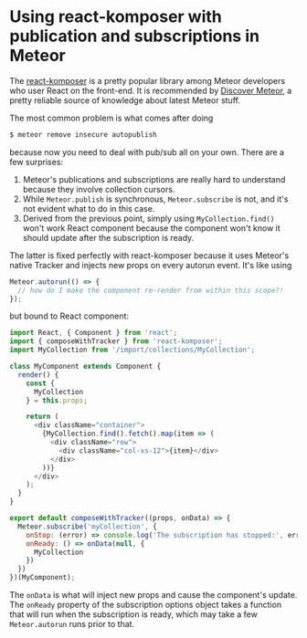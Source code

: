 # Using react-komposer with publication and subscriptions in Meteor

The [react-komposer](https://github.com/kadirahq/react-komposer) is a pretty popular library among Meteor developers who user React on the front-end. It is recommended by [Discover Meteor](https://www.discovermeteor.com/blog/data-loading-react/), a pretty reliable source of knowledge about latest Meteor stuff.

The most common problem is what comes after doing

```bash
$ meteor remove insecure autopublish
```

because now you need to deal with pub/sub all on your own. There are a few surprises:

1. Meteor's publications and subscriptions are really hard to understand because they involve collection cursors.
1. While `Meteor.publish` is synchronous, `Meteor.subscribe` is not, and it's not evident what to do in this case.
1. Derived from the previous point, simply using `MyCollection.find()` won't work React component because the component won't know it should update after the subscription is ready.

The latter is fixed perfectly with react-komposer because it uses Meteor's native Tracker and injects new props on every autorun event. It's like using

```javascript
Meteor.autorun(() => {
  // how do I make the component re-render from within this scope?!
});
```

but bound to React component:

```javascript
import React, { Component } from 'react';
import { composeWithTracker } from 'react-komposer';
import MyCollection from '/import/collections/MyCollection';

class MyComponent extends Component {
  render() {
    const {
      MyCollection
    } = this.props;

    return (
      <div className="container">
        {MyCollection.find().fetch().map(item => (
          <div className="row">
            <div className="col-xs-12">{item}</div>
          </div>
        ))}
      </div>
    );
  }
}

export default composeWithTracker((props, onData) => {
  Meteor.subscribe('myCollection', {
    onStop: (error) => console.log('The subscription has stopped:', error),
    onReady: () => onData(null, {
      MyCollection
    })
  })
})(MyComponent);
```

The `onData` is what will inject new props and cause the component's update. The `onReady` property of the subscription options object takes a function that will run when the subscription is ready, which may take a few `Meteor.autorun` runs prior to that.
